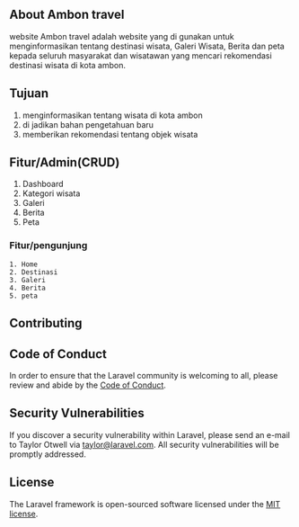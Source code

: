 

## About Ambon travel
 website Ambon travel adalah website yang di gunakan untuk menginformasikan tentang destinasi wisata, Galeri Wisata, Berita dan peta kepada seluruh masyarakat dan wisatawan yang 
 mencari rekomendasi destinasi wisata di kota ambon.
 
## Tujuan 
  1. menginformasikan tentang wisata di kota ambon
  2. di jadikan bahan pengetahuan baru
  3. memberikan rekomendasi tentang objek wisata
     
## Fitur/Admin(CRUD)
   1. Dashboard
   2. Kategori wisata
   3. Galeri
   4. Berita
   5. Peta

### Fitur/pengunjung
    1. Home
    2. Destinasi
    3. Galeri
    4. Berita
    5. peta
    

## Contributing

## Code of Conduct

In order to ensure that the Laravel community is welcoming to all, please review and abide by the [Code of Conduct](https://laravel.com/docs/contributions#code-of-conduct).

## Security Vulnerabilities

If you discover a security vulnerability within Laravel, please send an e-mail to Taylor Otwell via [taylor@laravel.com](mailto:taylor@laravel.com). All security vulnerabilities will be promptly addressed.

## License

The Laravel framework is open-sourced software licensed under the [MIT license](https://opensource.org/licenses/MIT).
